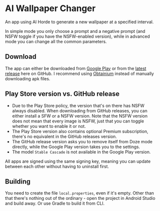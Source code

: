 # AI Wallpaper Changer

An app using AI Horde to generate a new wallpaper at a specified interval.

In simple mode you only choose a prompt and a negative prompt (and NSFW toggle if you have the NSFW-enabled version), while in advanced mode you can change all the common parameters.

## Download

The app can either be downloaded from [Google Play](https://play.google.com/store/apps/details?id=cz.chrastecky.aiwallpaperchanger) or from the [latest release](https://github.com/RikudouSage/AiWallpaperChanger/releases/latest)
here on GitHub. I recommend using [Obtainium](https://github.com/ImranR98/Obtainium) instead of manually downloading apk files.

## Play Store version vs. GitHub release

- Due to the Play Store policy, the version that's on there has NSFW always disabled. When downloading from GitHub releases, you can either install a SFW or a NSFW version.
Note that the NSFW version does not mean that every image is NSFW, just that you can toggle whether you want to enable it or not.
- The Play Store version also contains optional Premium subscription, there's no equivalent in the GitHub releases version.
- The GitHub release version asks you to remove itself from Doze mode directly, while the Google Play version takes you to the settings.
- The model `Stable Cascade` is not available in the Google Play version.

All apps are signed using the same signing key, meaning you can update between each other without having to uninstall first.

## Building

You need to create the file `local.properties`, even if it's empty. Other than that there's nothing out of the ordinary - open the project in Android Studio and build away.
Or use Gradle to build it from CLI.
